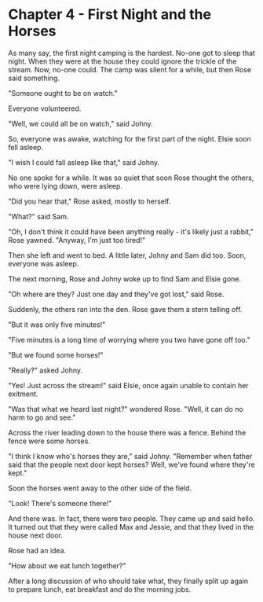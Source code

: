 # Chapter 4 - First Night and the Horses

As many say, the first night camping is the hardest. No-one got to sleep that night. When they were at the house they could ignore the trickle of the stream. Now, no-one could. The camp was silent for a while, but then Rose said something.

"Someone ought to be on watch."

Everyone volunteered.

"Well, we could all be on watch," said Johny.

So, everyone was awake, watching for the first part of the night. Elsie soon fell asleep.

"I wish I could fall asleep like that," said Johny.

No one spoke for a while. It was so quiet that soon Rose thought the others, who were lying down, were asleep.

"Did you hear that," Rose asked, mostly to herself.

"What?" said Sam.

"Oh, I don't think it could have been anything really - it's likely just a rabbit," Rose yawned. "Anyway, I'm just too tired!"

Then she left and went to bed. A little later, Johny and Sam did too. Soon, everyone was asleep.

The next morning, Rose and Johny woke up to find Sam and Elsie gone.

"Oh where are they? Just one day and they've got lost," said Rose.

Suddenly, the others ran into the den. Rose gave them a stern telling off.

"But it was only five minutes!"

"Five minutes is a long time of worrying where you two have gone off too."

"But we found some horses!"

"Really?" asked Johny.

"Yes! Just across the stream!" said Elsie, once again unable to contain her exitment.

"Was that what we heard last night?" wondered Rose. "Well, it can do no harm to go and see."

Across the river leading down to the house there was a fence. Behind the fence were some horses.

"I think I know who's horses they are," said Johny. "Remember when father said that the people next door kept horses? Well, we've found where they're kept."

Soon the horses went away to the other side of the field.

"Look! There's someone there!"

And there was. In fact, there were two people. They came up and said hello. It turned out that they were called Max and Jessie, and that they lived in the house next door.

Rose had an idea.

"How about we eat lunch together?"

After a long discussion of who should take what, they finally split up again to prepare lunch, eat breakfast and do the morning jobs.

